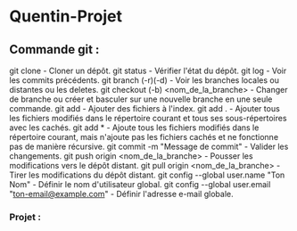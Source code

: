 # Quentin-Projet

## Commande git :
git clone <url> - Cloner un dépôt. 
git status - Vérifier l'état du dépôt. 
git log - Voir les commits précédents. 
git branch (-r)(-d) - Voir les branches locales ou distantes ou les deletes. 
git checkout (-b) <nom_de_la_branche> - Changer de branche ou créer et basculer sur une nouvelle branche en une seule commande. 
git add <fichier> - Ajouter des fichiers à l'index. 
git add . - Ajouter tous les fichiers modifiés dans le répertoire courant et tous ses sous-répertoires avec les cachés. 
git add * - Ajoute tous les fichiers modifiés dans le répertoire courant, mais n'ajoute pas les fichiers cachés et ne fonctionne pas de manière récursive. 
git commit -m "Message de commit" - Valider les changements. 
git push origin <nom_de_la_branche> - Pousser les modifications vers le dépôt distant. 
git pull origin <nom_de_la_branche> - Tirer les modifications du dépôt distant. 
git config --global user.name "Ton Nom" - Définir le nom d'utilisateur global. 
git config --global user.email "ton-email@example.com" - Définir l'adresse e-mail globale. 

### Projet :
